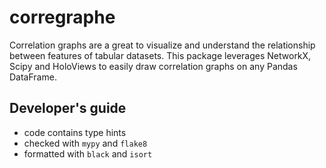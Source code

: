 # corregraphe

Correlation graphs are a great to visualize and understand the relationship between features of tabular datasets. This package leverages NetworkX, Scipy and HoloViews to easily draw correlation graphs on any Pandas DataFrame.

## Developer's guide

- code contains type hints
- checked with `mypy` and `flake8`
- formatted with `black` and `isort`
